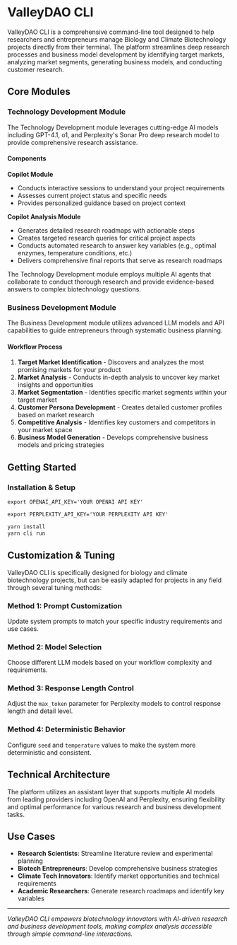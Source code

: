 # ValleyDAO CLI

ValleyDAO CLI is a comprehensive command-line tool designed to help researchers and entrepreneurs manage Biology and Climate Biotechnology projects directly from their terminal. The platform streamlines deep research processes and business model development by identifying target markets, analyzing market segments, generating business models, and conducting customer research.

## Core Modules

### Technology Development Module

The Technology Development module leverages cutting-edge AI models including GPT-4.1, o1, and Perplexity's Sonar Pro deep research model to provide comprehensive research assistance.

#### Components

**Copilot Module**

- Conducts interactive sessions to understand your project requirements
- Assesses current project status and specific needs
- Provides personalized guidance based on project context

**Copilot Analysis Module**

- Generates detailed research roadmaps with actionable steps
- Creates targeted research queries for critical project aspects
- Conducts automated research to answer key variables (e.g., optimal enzymes, temperature conditions, etc.)
- Delivers comprehensive final reports that serve as research roadmaps

The Technology Development module employs multiple AI agents that collaborate to conduct thorough research and provide evidence-based answers to complex biotechnology questions.

### Business Development Module

The Business Development module utilizes advanced LLM models and API capabilities to guide entrepreneurs through systematic business planning.

#### Workflow Process

1. **Target Market Identification** - Discovers and analyzes the most promising markets for your product
2. **Market Analysis** - Conducts in-depth analysis to uncover key market insights and opportunities
3. **Market Segmentation** - Identifies specific market segments within your target market
4. **Customer Persona Development** - Creates detailed customer profiles based on market research
5. **Competitive Analysis** - Identifies key customers and competitors in your market space
6. **Business Model Generation** - Develops comprehensive business models and pricing strategies

## Getting Started

### Installation & Setup

```
export OPENAI_API_KEY='YOUR OPENAI API KEY'

export PERPLEXITY_API_KEY='YOUR PERPLEXITY API KEY'
```

```bash
yarn install
yarn cli run
```

## Customization & Tuning

ValleyDAO CLI is specifically designed for biology and climate biotechnology projects, but can be easily adapted for projects in any field through several tuning methods:

### Method 1: Prompt Customization

Update system prompts to match your specific industry requirements and use cases.

### Method 2: Model Selection

Choose different LLM models based on your workflow complexity and requirements.

### Method 3: Response Length Control

Adjust the `max_token` parameter for Perplexity models to control response length and detail level.

### Method 4: Deterministic Behavior

Configure `seed` and `temperature` values to make the system more deterministic and consistent.

## Technical Architecture

The platform utilizes an assistant layer that supports multiple AI models from leading providers including OpenAI and Perplexity, ensuring flexibility and optimal performance for various research and business development tasks.

## Use Cases

- **Research Scientists**: Streamline literature review and experimental planning
- **Biotech Entrepreneurs**: Develop comprehensive business strategies
- **Climate Tech Innovators**: Identify market opportunities and technical requirements
- **Academic Researchers**: Generate research roadmaps and identify key variables

---

_ValleyDAO CLI empowers biotechnology innovators with AI-driven research and business development tools, making complex analysis accessible through simple command-line interactions._
